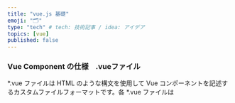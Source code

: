 ```yaml
---
title: "vue.js 基礎"
emoji: "🗂"
type: "tech" # tech: 技術記事 / idea: アイデア
topics: [vue]
published: false
---
```

### Vue Component の仕様　.vueファイル
*.vue ファイルは HTML のような構文を使用して Vue コンポーネントを記述するカスタムファイルフォーマットです。各 *.vue ファイルは <template>、<script>、<style> の三つのトップレベル言語のブロックで構成されています。
https://vue-loader-v14.vuejs.org/ja/start/spec.html

1. template内には 
実際に表示させる処理
## ディレクティブ
Vue.jsでは標準のHTMLに対して独自の属性を追加することで、属性の値の変化に応じた DOM操作 を行う。
v- から始まるこの特別な属性のことを **ディレクティブ** と呼ぶ
### 条件付きレンダリング(v-if/v-show)
テンプレート内の表示・非表示を切り替えたい時に使う
指定した値がtrueであればその要素は表示され、falseであれば表示されない
```html:<div id="app">
  <p v-if ="isShow">表示されています</p>
  <p v-else>隠し要素が表示されています。</p>
</div>
```
```app.js:app.js
new Vue({
   el:'#app',
   data:{
    isShow:true
   }
})
```
### v-ifとv-showの違い
共に要素の表示の切り替えを行うが、どう実現しているかが違う。
```
v-show: スタイルのdisplayプロパティの値を切り替えている

v-if: 式の結果に応じてDOM要素を追加・削除
紐づけられた変数の真偽値によって指定されているHTML要素の有無を動的に切り替えることができる。
```
使い分けの基準は
切り替えの頻度と初期表示のコスト
スタイルの操作よりもDOM操作の方がレンダリングコストが高くなる
頻繁に式の条件結果が変わる場合はv-showを使うべき（一般的には

## バインディング
### v-bind 
特定の条件が成立する時にUIの見た目を変える、例えば
フォームに不正な値が入力された時に赤く表示するなど、そんな時に使う。

動的に切り替えたい属性に切り替えるための変数を紐づけしておくだけでこれらを実現してくれる
```html:
v-bind: 属性名="データを展開した属性値"
v-bind:class="オブジェクト・配列"
v-bind:style="オブジェクト・配列"
```

v-bind:classとv-bind:styleについてVueは特別な記法を用意している。
input要素のvalue属性を紐付ける場合はv-modelを用いると便利である。
### v-bind:class
クラスの属性を切り替えることができる

以下の場合、canBuyが偽であるならclassの属性がerrorに
```html:
<p v-bind:class ="{error: !canBuy"}>
  500円以上から購入できます
</p>
```
大規模になるにつれプロパティの数や値の式が複雑になりメンテナンスが困難に
その場合、テンプレートに直接記述するのではなく算出プロパティとしてVueインスタンスに移すべし
```js:
computed: {
  errorMessageClass: function () {
    return {
      error: ! this.canBuy
    }
  }
}
```
```html:
<p v-bind:class="errorMessageClass">
  500円以上から購入できます
</p>
```


@click
v-else
### v-model ディレクティブ
入力された値を指定したデータの値に格納するディレクティブ

v-modelディレクティブはユニークな機能ではなく、v-bindディレクティブとv-onディレクティブの機能をまとめて双方向のデータバインディングを実現している糖衣構文（記法を簡略なものにした構文）です。input要素などのvalue属性をv-bindでバインディングし、changeイベントに対してVueの変数にvalue属性の値を代入することで実装できます

v-modelディレクティブを用いることでユーザーが入力した値をVueで取得することができます。
テキスト以外のインプット要素やセレクトボックスからも同様にユーザーが入力した値を取得することができます。
v-modeディレクティブlはv-bindディレクティブとv-onディレクティブの機能を合わせた糖衣構文である。
### v-on 
ボタンを押すと文字の色や大きさを変えたり、要素の表示の切り替えをする
2. script内
import
export() {
    computed: {
        //上と
        apiStatus () {
        return this.$store.state.auth.apiStatus
        },
        //下は同じ（だが必要：import { mapState } fro'vuex'）
        ...mapState({
    　　apiStatus: state => state.auth.apiStatus,
    }

    methods:
}

DOM操作

### computed　算出プロパティ
データそのものに何らかの処理を加えたものをプロパティにしたい時に使う
```js:
computed: {
   ここに算出プロパティ名を記述: function () {
      ここに処理内容を記述
      return ここに処理後の表示させる値を記述
 }
}
```
```js:
var vm = new Vue({
  el: '#example',
  data: {
    firstNum:3,
    secondNum:4
  },
  computed: {
    // 算出 getter 関数
   resultNum: function () {
      // `this` は vm インスタンスを指します
      return this.firstNum * this.secondNum
    }
  }
})
```
```html:
<div id="example">
  <p>{{ resultNum }}</p> 
</div>
```
12と表示
### watch　プロパティ
データの変更を監視して、それをトリガーに非同期処理や複雑な処理を行う必要がある時に使えるのが、watchプロパティ(監視プロパティ)
```js:
watch:  {
   変更を監視するプロパティ名を記述: {
     handler: function (変更後の値, 変更前の値) {
       ここに処理内容を記述
   },
     [deep: 真偽値,]
     [immediate: 真偽値,]
 }
}
```
deep(任意) : trueの場合、監視するプロパティがオブジェクトの場合ネストされた値の変更も検知します。2.2項で詳しく扱います。
immediate(任意) : trueの場合、初期読み込み時にも呼び出します

このようにdeep、immediateのそれぞれをオブジェクトのキーと真偽値で表現し、コールバック関数をhandlerで記述します。
```js:
var vm = new Vue({
 el: '#example',
 data: {
   firstNum: 3,
   secondNum: 4,
   resultNum: 12,
 },
 watch: {
   firstNum: function (val) {
     // `this` は vm インスタンスを指します
     this.resultNum = val * this.secondNum;
   },
   secondNum: function (val) {
     this.resultNum = this.firstNum * val;
   }
 }
})
```
watchプロパティを使うべき場合
computedプロパティでは処理できない非同期通信などの複雑な処理を行う場合
更新前と更新後の値を使う場合
処理を実行しても、データは返さない場合

### methods　プロパティ
computedプロパティ内に記述していた関数をmethodsプロパティに記述し、テンプレート構文でその関数を呼び出すだけ。
```js:
var vm = new Vue({
  el: '#example',
  data: {
    firstNum:3,
    secondNum:4
  },
  methods: {
    // 算出 getter 関数
   calcNum: function () {
      // `this` は vm インスタンスを指します
      return this.firstNum * this.secondNum
    }
  }
})
```
```html:
<div id="example">
  <p>{{ calcNum() }}</p> 
</div>
```
。pタグの要素には常に、calcNumの計算結果の戻り値が表示されるようになります。（methodsプロパティを用いているので必ず()をつけることに注意しましょう。）

methodsプロパティはv-onのハンドラ関数としても利用できるなどの汎用性の高さがメリットとしてあげられます。

computedプロパティは関数内の変数に変更があるときだけ再計算されます。変更がない場合はキャッシュが利用されるため、余計な計算を行うことがなくなるのがメリットです。

データに何かしらの処理を加えてから表示させたい際はcomputedプロパティを用いる。
記述方法はcomputedプロパティ内の関数名と処理内容と戻り値を定義するだけ。
watchプロパティに比べて記述が簡潔で可読性も高い。
methodsプロパティと異なり、キャッシュの利用があるため、関連する変数が変更される場合のみ、関数が実行される。
computedプロパティはライフサイクルダイアグラムでmountedよりも前に位置付けられるので注意する必要がある。

### props プロパティ
親インスタンスから子インスタンス(コンポーネント)へデータを受け渡す時に重要になるのがpropsプロパティ
propsを用いれば親から子への単一方向のデータの流れを実現でき、データの流れを把握しやすくなる

重要なのが
子のscriptタグ内（js記述部分）のpropsで、親から受け取るプロパティ名を列挙
親のtemplateタグ内（html記述部分）で、子の呼び出しとデータの受け渡し

propsの書き方は、文字列の配列かオブジェクトの配列。
propsでの命名においてキャメルケースを用いた場合には、親のhtmlではケバブケースにする必要がある。

```
